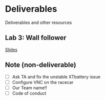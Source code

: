 # Deliverables
Deliverables and other resources

## Lab 3: Wall follower
[Slides](https://docs.google.com/presentation/d/1hVHw4iFh6VHjNoDBnSe8HBMoHZDm97rcsHJwZnClQBY/edit?fbclid=IwAR0YZ17SbSYpcGlyNT4YjAzYX3gzDIqJbqoNr1YT-Xx2TUDqCIvZa1mCfOs#slide=id.g1175b30dbaa_0_124)

## Note (non-deliverable)
- [ ] Ask TA and fix the unstable XTbattery issue
- [ ] Configure VNC on the racecar
- [ ] Our Team name!!
- [ ] Code of conduct
